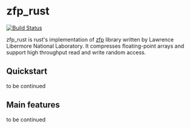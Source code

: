 # zfp_rust

[![Build Status](https://travis-ci.com/maciejjakub/zfp_rust.svg?branch=master)](https://travis-ci.com/maciejjakub/zfp_rust)

zfp_rust is rust's implementation of [zfp](https://computing.llnl.gov/projects/floating-point-compression) library written by Lawrence Libermore National Laboratory. It compresses floating-point arrays and support high throughput read and write random access.

## Quickstart
to be continued

## Main features
to be continued